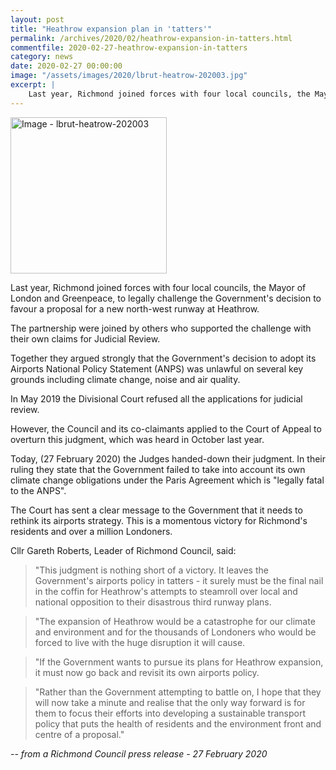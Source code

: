 ```yaml
---
layout: post
title: "Heathrow expansion plan in 'tatters'"
permalink: /archives/2020/02/heathrow-expansion-in-tatters.html
commentfile: 2020-02-27-heathrow-expansion-in-tatters
category: news
date: 2020-02-27 00:00:00
image: "/assets/images/2020/lbrut-heatrow-202003.jpg"
excerpt: |
    Last year, Richmond joined forces with four local councils, the Mayor of London and Greenpeace, to legally challenge the Government's decision to favour a proposal for a new north-west runway at Heathrow.
---
```

<a href="/assets/images/2020/lbrut-heatrow-202003.jpg" title="Click for a larger image"><img src="/assets/images/2020/lbrut-heatrow-202003-thumb.jpg" width="250" alt="Image - lbrut-heatrow-202003"  class="photo right"/></a>

Last year, Richmond joined forces with four local councils, the Mayor of London and Greenpeace, to legally challenge the Government's decision to favour a proposal for a new north-west runway at Heathrow.

The partnership were joined by others who supported the challenge with their own claims for Judicial Review.

Together they argued strongly that the Government's decision to adopt its Airports National Policy Statement (ANPS) was unlawful on several key grounds including climate change, noise and air quality.

In May 2019 the Divisional Court refused all the applications for judicial review.

However, the Council and its co-claimants applied to the Court of Appeal to overturn this judgment, which was heard in October last year.

Today, (27 February 2020) the Judges handed-down their judgment. In their ruling they state that the Government failed to take into account its own climate change obligations under the Paris Agreement which is "legally fatal to the ANPS".

The Court has sent a clear message to the Government that it needs to rethink its airports strategy. This is a momentous victory for Richmond's residents and over a million Londoners.

Cllr Gareth Roberts, Leader of Richmond Council, said:

> "This judgment is nothing short of a victory. It leaves the Government's airports policy in tatters - it surely must be the final nail in the coffin for Heathrow's attempts to steamroll over local and national opposition to their disastrous third runway plans.

> "The expansion of Heathrow would be a catastrophe for our climate and environment and for the thousands of Londoners who would be forced to live with the huge disruption it will cause.

> "If the Government wants to pursue its plans for Heathrow expansion, it must now go back and revisit its own airports policy.

> "Rather than the Government attempting to battle on, I hope that they will now take a minute and realise that the only way forward is for them to focus their efforts into developing a sustainable transport policy that puts the health of residents and the environment front and centre of a proposal."

<cite>-- from a Richmond Council press release - 27 February 2020</cite>
